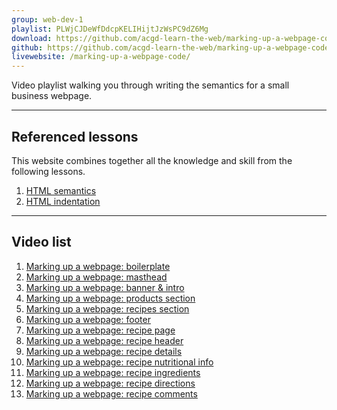 ```yaml
---
group: web-dev-1
playlist: PLWjCJDeWfDdcpKELIHijtJzWsPC9dZ6Mg
download: https://github.com/acgd-learn-the-web/marking-up-a-webpage-code/archive/master.zip
github: https://github.com/acgd-learn-the-web/marking-up-a-webpage-code
livewebsite: /marking-up-a-webpage-code/
---
```


Video playlist walking you through writing the semantics for a small business webpage.

---

## Referenced lessons

This website combines together all the knowledge and skill from the following lessons.

1. [HTML semantics](/topics/html-semantics/)
2. [HTML indentation](/topics/html-indentation/)

---

## Video list

1. [Marking up a webpage: boilerplate](https://www.youtube.com/watch?v=Vq9wKIXM1XA&index=1&list=PLWjCJDeWfDdcpKELIHijtJzWsPC9dZ6Mg)
2. [Marking up a webpage: masthead](https://www.youtube.com/watch?v=3BYItKc0D-w&index=2&list=PLWjCJDeWfDdcpKELIHijtJzWsPC9dZ6Mg)
3. [Marking up a webpage: banner & intro](https://www.youtube.com/watch?v=-DZVJKtGLJM&index=3&list=PLWjCJDeWfDdcpKELIHijtJzWsPC9dZ6Mg)
4. [Marking up a webpage: products section](https://www.youtube.com/watch?v=v_JvNdxTkn8&index=4&list=PLWjCJDeWfDdcpKELIHijtJzWsPC9dZ6Mg)
5. [Marking up a webpage: recipes section](https://www.youtube.com/watch?v=hGpJMN2OuS0&list=PLWjCJDeWfDdcpKELIHijtJzWsPC9dZ6Mg&index=5)
6. [Marking up a webpage: footer](https://www.youtube.com/watch?v=Ih9Ln5WFMC4&list=PLWjCJDeWfDdcpKELIHijtJzWsPC9dZ6Mg&index=6)
7. [Marking up a webpage: recipe page](https://www.youtube.com/watch?v=9iEWS3k3w_I&index=7&list=PLWjCJDeWfDdcpKELIHijtJzWsPC9dZ6Mg)
8. [Marking up a webpage: recipe header](https://www.youtube.com/watch?v=JIAAySpQmkM&index=8&list=PLWjCJDeWfDdcpKELIHijtJzWsPC9dZ6Mg)
9. [Marking up a webpage: recipe details](https://www.youtube.com/watch?v=Z39q-cd7qmw&index=9&list=PLWjCJDeWfDdcpKELIHijtJzWsPC9dZ6Mg)
10. [Marking up a webpage: recipe nutritional info](https://www.youtube.com/watch?v=67Cr5elLKZw&list=PLWjCJDeWfDdcpKELIHijtJzWsPC9dZ6Mg&index=10)
11. [Marking up a webpage: recipe ingredients](https://www.youtube.com/watch?v=wTC5U_Spi0g&index=11&list=PLWjCJDeWfDdcpKELIHijtJzWsPC9dZ6Mg)
12. [Marking up a webpage: recipe directions](https://www.youtube.com/watch?v=wD2anJGqSIk&index=12&list=PLWjCJDeWfDdcpKELIHijtJzWsPC9dZ6Mg)
13. [Marking up a webpage: recipe comments](https://www.youtube.com/watch?v=7ydWw6xsOCI&index=13&list=PLWjCJDeWfDdcpKELIHijtJzWsPC9dZ6Mg)
